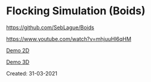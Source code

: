 # Flocking Simulation (Boids)

https://github.com/SebLague/Boids

https://www.youtube.com/watch?v=mhjuuHl6qHM

[Demo 2D](https://hoangtran0410.github.io/p5js-playground/2021/flocking-simulation/2D/)

[Demo 3D](https://hoangtran0410.github.io/p5js-playground/2021/flocking-simulation/3D/)

Created: 31-03-2021
